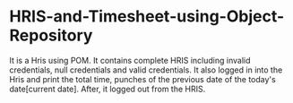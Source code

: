 # HRIS-and-Timesheet-using-Object-Repository
It is a Hris using POM. It contains complete HRIS including invalid credentials, null credentials and valid credentials. It also logged in into the Hris and print the total time, punches of the previous date of the today's date[current date]. After, it logged out from the HRIS.
